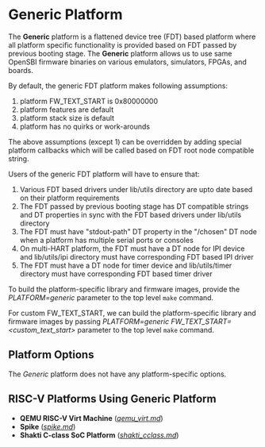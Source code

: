 Generic Platform
================

The **Generic** platform is a flattened device tree (FDT) based platform
where all platform specific functionality is provided based on FDT passed
by previous booting stage. The **Generic** platform allows us to use same
OpenSBI firmware binaries on various emulators, simulators, FPGAs, and
boards.

By default, the generic FDT platform makes following assumptions:

1. platform FW_TEXT_START is 0x80000000
2. platform features are default
3. platform stack size is default
4. platform has no quirks or work-arounds

The above assumptions (except 1) can be overridden by adding special platform
callbacks which will be called based on FDT root node compatible string.

Users of the generic FDT platform will have to ensure that:

1. Various FDT based drivers under lib/utils directory are upto date
   based on their platform requirements
2. The FDT passed by previous booting stage has DT compatible strings and
   DT properties in sync with the FDT based drivers under lib/utils directory
3. The FDT must have "stdout-path" DT property in the "/chosen" DT node when
   a platform has multiple serial ports or consoles
4. On multi-HART platform, the FDT must have a DT node for IPI device and
   lib/utils/ipi directory must have corresponding FDT based IPI driver
5. The FDT must have a DT node for timer device and lib/utils/timer directory
   must have corresponding FDT based timer driver

To build the platform-specific library and firmware images, provide the
*PLATFORM=generic* parameter to the top level `make` command.

For custom FW_TEXT_START, we can build the platform-specific library and
firmware images by passing *PLATFORM=generic FW_TEXT_START=<custom_text_start>*
parameter to the top level `make` command.

Platform Options
----------------

The *Generic* platform does not have any platform-specific options.

RISC-V Platforms Using Generic Platform
---------------------------------------

* **QEMU RISC-V Virt Machine** (*[qemu_virt.md]*)
* **Spike** (*[spike.md]*)
* **Shakti C-class SoC Platform** (*[shakti_cclass.md]*)

[qemu_virt.md]: qemu_virt.md
[spike.md]: spike.md
[shakti_cclass.md]: shakti_cclass.md
